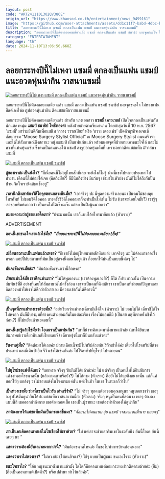 ```yaml
---
layout: post
code: "ART2411101302QV386E"
origin_url: "https://www.khaosod.co.th/entertainment/news_9499161"
image: "https://github.com/user-attachments/assets/dd1c11f7-babd-4dbc-b681-2a62523d7915"
title: "ลอยกระทงปีนี้ไม่เหงา แซมมี่ ตกลงเป็นแฟน แชมป์ แนะอวดหุ่นน่ากิน วาสนาแซมมี่"
description: "ลอยกระทงปีนี้ไม่ต้องลอยคนเดียวแล้ว แซมมี่ ตกลงเป็นแฟน แชมป์ ชนาธิป เผยจุดชนะใจ ไม่หวงแฟน แนะเองลงรูปอวดหุ่นน่ากิน ติดแฮชแท็กวาสนาแซมมี่"
category: "ENTERTAINMENT"
language: "th"
date: 2024-11-10T13:06:56.668Z
---
```


# ลอยกระทงปีนี้ไม่เหงา แซมมี่ ตกลงเป็นแฟน แชมป์ แนะอวดหุ่นน่ากิน วาสนาแซมมี่

[![ลอยกระทงปีนี้ไม่เหงา แซมมี่ ตกลงเป็นแฟน แชมป์ แนะอวดหุ่นน่ากิน วาสนาแซมมี่](https://www.khaosod.co.th/wpapp/uploads/2024/11/sammy_champ-1.jpg "ลอยกระทงปีนี้ไม่เหงา แซมมี่ ตกลงเป็นแฟน แชมป์ แนะอวดหุ่นน่ากิน วาสนาแซมมี่")](https://www.khaosod.co.th/wpapp/uploads/2024/11/sammy_champ-1.jpg)

ลอยกระทงปีนี้ไม่ต้องลอยคนเดียวแล้ว แซมมี่ ตกลงเป็นแฟน แชมป์ ชนาธิป เผยจุดชนะใจ ไม่หวงแฟน บิ้ลด์เองให้ลงรูปอวดหุ่นน่ากิน ติดแฮชแท็กวาสนาแซมมี่

ลอยกระทงปีนี้ไม่ต้องลอยคนเดียวแล้ว สำหรับ นางเอกสาว **แซมมี่ เคาวเวลล์** เปิดใจตกลงเป็นแฟนกับนักแสดงหนุ่ม **แชมป์ ชนาธิป โพธิ์ทองคำ** หลังฝ่ายชายตามจีบมานาน โดยล่าสุดวันที่ 10 พ.ย. 2567 ‘แซมมี่’ มาร่วมยินดีกับเพื่อนสนิท ‘กวาง วรรณปิยะ’ หรือ ‘กวาง เดอะเฟซ’ เปิดตัวธุรกิจเอเจนซี่ศัลยกรรม “Moose Surgery Stylist Official” ณ Moose Surgery Stylist ถนนศรีวรา และได้ให้สัมภาษณ์ถึงสถานะ หนุ่มแชมป์ เป็นแฟนกันแล้ว พร้อมเผยจุดที่ฝ่ายชายเอาชนะใจได้ และไม่หวงที่แฟนหุ่นแซ่บ ซึ่งตนเป็นคนแนะให้ แชมป์ ลงรูปอวดหุ่นเต็มที่ เพราะอยากติดแฮชแท็ก #วาสนาแซมมี่

[![แซมมี่ ตกลงเป็นแฟน แชมป์ ชนาธิป](https://www.khaosod.co.th/wpapp/uploads/2024/11/sammy_champ-3.jpg)](https://www.khaosod.co.th/wpapp/uploads/2024/11/sammy_champ-3.jpg)

**คู่ของเราล่ะ เป็นยังไง?** “ก็เนี่ยคนนี้ไม่อยู่ไทยสักทีเลย จะยังไงก็ไม่รู้ ช่วงนี้เขาไปหลายประเทศ ไปทำงาน เดือนนี้ไม่ค่อยได้เจอ (คิดถึงมั้ย?) ก็มีนึกถึงบ้าง มีแว้บๆ เข้ามาในหัวบ้าง มันก็ไม่ได้ถึงกับปั่นป่วน จิตใจเรายังเข้มแข็งอยู่”

**เวลานึกถึงเขาต้องวิดีโอคุยตอนกลางคืนมั้ย?** “เอาจริงๆ ปะ นี่พูดความจริงเลยนะ เป็นคนไม่ชอบคุยโทรศัพท์ ไม่ชอบวิดีโอคอล บางครั้งชีวิดีโอคอลมาก็จะทำเป็นไม่เห็น ไม่รับ (เขาจะน้อยใจมั้ย?) เขารู้ๆ เราชอบพิมพ์มากกว่า เป็นคนไม่ได้เจ๊าะแจ๊ะ แต่จะเป็นฝั่งนู้นมากกว่า”

**หมายความว่าผู้ชายเขาตื๊อเรา?** “ประมาณนั้น เราก็แบบโอ้ยโทรมาอีกแล้ว (หัวเราะ)”

ADVERTISEMENT

**ตอนนี้เขาชนะใจเราแล้วใช่มั้ย?** _**“ก็ลอยกระทงปีนี้ไม่ต้องลอยคนเดียว (ยิ้ม)”**_

[![แซมมี่ ตกลงเป็นแฟน แชมป์ ชนาธิป](https://www.khaosod.co.th/wpapp/uploads/2024/11/sammy_champ-8.jpg)](https://www.khaosod.co.th/wpapp/uploads/2024/11/sammy_champ-8.jpg)

**เปลี่ยนสถานะเป็นแฟนแล้วเหรอ?** “ก็เขายังไม่อยู่ไทยมาขอสักทีเลยอ่ะ เอาจริงๆ นะ ไม่ต้องมาขออะไรหรอก แฮปปี้กับสถานะที่มันเป็นอยู่ตรงนี้ตอนนี้อยู่แล้ว ก็อยากให้มันเป็นแบบนี้ต่อๆ ไป”

**มันจะชัดเจนมั้ยล่ะ?** “มันต้องชัดเจนกว่านี้อีกหรอ”

**เรียกแฟนได้มั้ย เขาคือแฟนเรา?** “ไม่ได้พูดเองนะ (เราต้องพูดเองสิ?) ก็ได้ ก็ประมาณนั้น เป็นความสัมพันธ์ที่ดี อย่างที่เคยให้สัมภาษณ์ไปครั้งก่อน เขาจะเป็นคนที่ดึงสติเรา เขาเป็นคนที่ช่วยแก้ปัญหาและคิดล่วงหน้าให้เราได้ดีกว่าตัวเราเอง มีความเข้ากันได้ดีตรงนี้”

[![แซมมี่ ตกลงเป็นแฟน แชมป์ ชนาธิป](https://www.khaosod.co.th/wpapp/uploads/2024/11/sammy_champ-6.jpg)](https://www.khaosod.co.th/wpapp/uploads/2024/11/sammy_champ-6.jpg)

**เป็นจุดที่เราแพ้ทางเขาด้วยมั้ย?** “อย่าเรียกว่าแพ้ทางเดี๋ยวมันได้ใจ (หัวเราะ) ไม่ ยอมไม่ได้ เดี๋ยวชีได้ใจ ไม่หรอก มันก็มีบางมุมที่ต่างคนต่างยอมกันในแต่ละเรื่อง เรื่องไม่ยอมก็มี (เป็นสาเหตุที่เราหยั่งเชิงไว้ก่อน?) ก็ไม่หยั่งแล้วนะตอนนี้”

**ตอนนี้เขารู้แล้วใช่มั้ยว่า โอเคเราเป็นแฟนกัน?** “เขาก็น่าจะคิดเองมาตั้งนานแล้วล่ะ (เขาได้ยินบทสัมภาษณ์เราเดี๋ยวบินกลับไทยเลย?) เดี๋ยวพรุ่งนี้เขาก็บินกลับแล้วค่ะ”

**รับงานคู่มั้ย?** “ติดต่อมาได้เลยค่ะ ปลายเดือนนี้จะมีไปทริปด้วยกัน รีวิวเข้าได้ค่ะ เดี๋ยวไปโรดทริปที่ต่างประเทศ และมีเดินป่าอีก รีวิวเข้าได้เช่นกันค่ะ ไปโร้ดทริปที่ยุโรป ไปหลายคน”

[![แซมมี่ ตกลงเป็นแฟน แชมป์ ชนาธิป](https://www.khaosod.co.th/wpapp/uploads/2024/11/sammy_champ-5.jpg)](https://www.khaosod.co.th/wpapp/uploads/2024/11/sammy_champ-5.jpg)

**ไปยุโรปขอแต่งได้เลย?** “เลยหรอ จริงๆ วัยมันก็ได้แล้วล่ะค่ะ ไม่ แต่จริงๆ เป็นคนไม่ได้อินกับการแต่งงานอะไรขนาดนั้น (แล้วถามเขาหรือยัง?) ไม่ได้ถาม (หัวเราะ) คือยังไม่ได้คุยถึงขนาดนั้น แต่ก็แค่บอกใบ้ๆ แกล้งๆ ว่าไม่ชอบแต่งในโรงแรมแค่นั้น แต่งในป่า ในเขา ในทะเลก็ว่าไป”

**เป็นห่วงเขามั้ย ช่วงนี้เขาเป็นไวรัล เล่นเซิร์ฟ?** “ไม่ จริงๆ ทุกคนต้องขอบคุณหนูนะ หนูบอกเขาว่า เธอๆ ลงรูปให้มันดูน่ากินได้ปะ แฮชแท็กวาสนาแซมมี่อ่ะ (หัวเราะ) จริงๆ หนูเป็นคนบิ้ลด์นาง เธอๆ ต้องลงแบบนี้สิ เธอออกกำลังกาย เธอต้องถอดเสื้อ เธอเป็นผู้ชายนะ เธอต้องทำตัวเองให้ดูน่ากิน”

**เราต้องการให้แฮชแท็กมันเป็นกระแสขึ้นมา?** “_ก็อยากให้คนแบบ อุ้ย แชมป์ วาสนาแซมมี่เนาะ หยอกๆ_”

[![แซมมี่ ตกลงเป็นแฟน แชมป์ ชนาธิป](https://www.khaosod.co.th/wpapp/uploads/2024/11/sammy_champ-7.jpg)](https://www.khaosod.co.th/wpapp/uploads/2024/11/sammy_champ-7.jpg)

**เราเป็นคนคิดคอนเทนต์ในโซเชียลให้เขาด้วย?** “ไม่ แต่เราจะช่วยสกรีนเขาในระดับนึง อันนี้โอเค อันนี้เฉยๆ นะ ”

**แสดงว่าจะต้องมีอัพเลเวลมากกว่านี้?** “มันต้องขนาดไหนอ่ะ งั้นขอไปทำการบ้านก่อนนะคะ”

**แสดงว่าเราไม่หวงเขา?** “ไม่หวงอ่ะ (ให้คนอิจฉา?) ใช่ๆ แบบเป็นผู้ชนะ ชนะอะไรวะ (หัวเราะ)”

**ชนะใจเขาไง?** “โอ้ย หนูชนะมาตั้งนานแล้วมั้ง ใดใดก็คือคอนเทนต์ลอยกระทงฝากติดตามด้วยค่ะ (ยิ้ม) (ถือเป็นคอนเทนต์เปิดตัว?) หรือเปล่านะ ทำไว้แล้วค่ะ”.